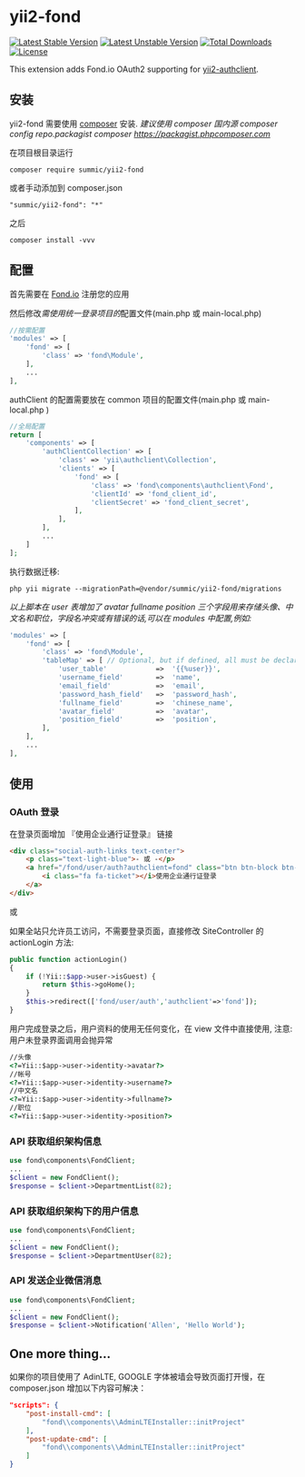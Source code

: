 # yii2-fond
[![Latest Stable Version](https://poser.pugx.org/summic/yii2-fond/v/stable)](https://packagist.org/packages/summic/yii2-fond)
[![Latest Unstable Version](https://poser.pugx.org/summic/yii2-fond/v/unstable)](https://packagist.org/packages/summic/yii2-fond)
[![Total Downloads](https://poser.pugx.org/summic/yii2-fond/downloads)](https://packagist.org/packages/summic/yii2-fond)
[![License](https://poser.pugx.org/summic/yii2-fond/license)](https://packagist.org/packages/summic/yii2-fond)

This extension adds Fond.io OAuth2 supporting for [yii2-authclient](https://github.com/yiisoft/yii2-authclient).

## 安装

yii2-fond 需要使用 [composer](http://getcomposer.org/download/) 安装.
*建议使用 composer 国内源 composer config repo.packagist composer https://packagist.phpcomposer.com*

在项目根目录运行

```
composer require summic/yii2-fond
```

或者手动添加到 composer.json

```
"summic/yii2-fond": "*"
```
之后
```
composer install -vvv
```

## 配置

首先需要在 [Fond.io](https://www.fond.io/developer/app-create) 注册您的应用

然后修改*需使用统一登录项目的*配置文件(main.php 或 main-local.php)

```php
//按需配置
'modules' => [
    'fond' => [
        'class' => 'fond\Module',
    ],
    ...
],
```
authClient 的配置需要放在 common 项目的配置文件(main.php 或 main-local.php )

```php
//全局配置
return [
    'components' => [
		'authClientCollection' => [
	        'class' => 'yii\authclient\Collection',
	        'clients' => [
	            'fond' => [
	                'class' => 'fond\components\authclient\Fond',
	                'clientId' => 'fond_client_id',
	                'clientSecret' => 'fond_client_secret',
	            ],
	        ],
	    ],
	    ...
	]
];
 ```


执行数据迁移:

```shell
php yii migrate --migrationPath=@vendor/summic/yii2-fond/migrations
```
*以上脚本在 user 表增加了 avatar fullname position 三个字段用来存储头像、中文名和职位，字段名冲突或有错误的话,可以在 modules 中配置,例如:*
```php
'modules' => [
    'fond' => [
        'class' => 'fond\Module',
        'tableMap' => [ // Optional, but if defined, all must be declared
            'user_table'            =>  '{{%user}}',
            'username_field'        =>  'name',
            'email_field'           =>  'email',
            'password_hash_field'   =>  'password_hash',
            'fullname_field'        =>  'chinese_name',
            'avatar_field'          =>  'avatar',
            'position_field'        =>  'position',
        ],
    ],
    ...
],
```

## 使用

### OAuth 登录

在登录页面增加 『使用企业通行证登录』 链接

```html
<div class="social-auth-links text-center">
    <p class="text-light-blue">- 或 -</p>
    <a href="/fond/user/auth?authclient=fond" class="btn btn-block btn-social btn-dropbox">
        <i class="fa fa-ticket"></i>使用企业通行证登录
    </a>
</div>
```
或

如果全站只允许员工访问，不需要登录页面，直接修改 SiteController 的 actionLogin 方法:

```php
public function actionLogin()
{
	if (!Yii::$app->user->isGuest) {
    	return $this->goHome();
	}
    $this->redirect(['fond/user/auth','authclient'=>'fond']);
}
```

用户完成登录之后，用户资料的使用无任何变化，在 view 文件中直接使用, 注意: 用户未登录界面调用会抛异常
```html
//头像
<?=Yii::$app->user->identity->avatar?>
//帐号
<?=Yii::$app->user->identity->username?>
//中文名
<?=Yii::$app->user->identity->fullname?>
//职位
<?=Yii::$app->user->identity->position?>
```

### API 获取组织架构信息
```php
use fond\components\FondClient;
...
$client = new FondClient();
$response = $client->DepartmentList(82);
```

### API 获取组织架构下的用户信息
```php
use fond\components\FondClient;
...
$client = new FondClient();
$response = $client->DepartmentUser(82);
```

### API 发送企业微信消息
```php
use fond\components\FondClient;
...
$client = new FondClient();
$response = $client->Notification('Allen', 'Hello World');
```

## One more thing...

如果你的项目使用了 AdinLTE, GOOGLE 字体被墙会导致页面打开慢，在 composer.json 增加以下内容可解决：

```json
"scripts": {
    "post-install-cmd": [
        "fond\\components\\AdminLTEInstaller::initProject"
    ],
    "post-update-cmd": [
        "fond\\components\\AdminLTEInstaller::initProject"
    ]
}
```
